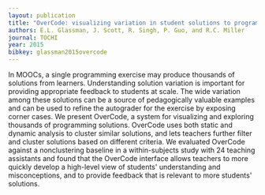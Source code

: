 ```yaml
---
layout: publication
title: "OverCode: visualizing variation in student solutions to programming problems at scale"
authors: E.L. Glassman, J. Scott, R. Singh, P. Guo, and R.C. Miller 
journal: TOCHI
year: 2015
bibkey: glassman2015overcode
---
```

In MOOCs, a single programming exercise may produce thousands of solutions from learners. Understanding solution variation is important for providing appropriate feedback to students at scale. The wide variation among these solutions can be a source of pedagogically valuable examples and can be used to refine the autograder for the exercise by exposing corner cases. We present OverCode, a system for visualizing and exploring thousands of programming solutions. OverCode uses both static and dynamic analysis to cluster similar solutions, and lets teachers further filter and cluster solutions based on different criteria. We evaluated OverCode against a nonclustering baseline in a within-subjects study with 24 teaching assistants and found that the OverCode interface allows teachers to more quickly develop a high-level view of students' understanding and misconceptions, and to provide feedback that is relevant to more students' solutions.

